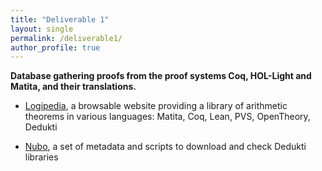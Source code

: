 ```yaml
---
title: "Deliverable 1"
layout: single
permalink: /deliverable1/
author_profile: true
---
```


**Database gathering proofs from the proof systems Coq, HOL-Light and Matita, and their translations.**

* [Logipedia](http://logipedia.inria.fr/), a browsable website providing a library of arithmetic theorems in various languages: Matita, Coq, Lean, PVS, OpenTheory, Dedukti

* [Nubo](https://github.com/Deducteam/nubo/), a set of metadata and scripts to download and check Dedukti libraries
